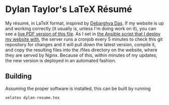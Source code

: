 # Dylan Taylor's LaTeX Résumé
My résumé, in LaTeX format, inspired by [Debarghya Das](https://github.com/deedy/Deedy-Resume). If my website is up and working correctly (it usually is, unless I'm doing work on it), you can see a [live PDF version of this file](https://dylanmtaylor.com/files/dylan-resume.pdf). As I set in [the Ansible script that I deploy my website with](https://github.com/dylanmtaylor/dylanmtaylor-ansible), the server runs a cronjob every 5 minutes to check this git repository for changes and it will pull down the latest version, compile it, and copy the resulting files into the /files directory on the website, where they are served by Nginx. Because of this, within minutes of my updates, the new version is deployed in an automated fashion.

## Building
Assuming the proper software is installed, this can be built by running
```bash
xelatex dylan-resume.tex
```
